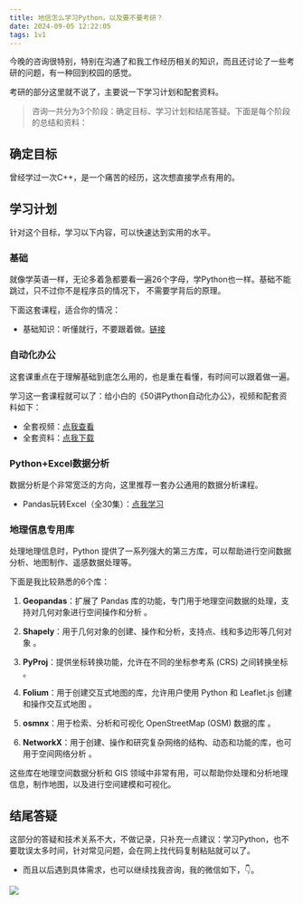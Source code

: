 ```yaml
---
title: 地信怎么学习Python，以及要不要考研？
date: 2024-09-05 12:22:05
tags: 1v1
---
```


今晚的咨询很特别，特别在沟通了和我工作经历相关的知识，而且还讨论了一些考研的问题，有一种回到校园的感觉。

考研的部分这里就不说了，主要说一下学习计划和配套资料。

> 咨询一共分为3个阶段：确定目标、学习计划和结尾答疑。下面是每个阶段的总结和资料：

## 确定目标

曾经学过一次C++，是一个痛苦的经历，这次想直接学点有用的。

## 学习计划

针对这个目标，学习以下内容，可以快速达到实用的水平。

### 基础

就像学英语一样，无论多着急都要看一遍26个字母，学Python也一样。基础不能跳过，只不过你不是程序员的情况下， 不需要学背后的原理。

下面这套课程，适合你的情况：

- 基础知识：听懂就行，不要跟着做。[链接](https://www.bilibili.com/video/BV1MM4y1G76j/?spm_id_from=333.999.0.0)

### 自动化办公

这套课重点在于理解基础到底怎么用的，也是重在看懂，有时间可以跟着做一遍。

学习这一套课程就可以了：给小白的《50讲Python自动化办公》，视频和配套资料如下：

- 全套视频：[点我查看](https://www.python-office.com/course/50-python-office.html)
- 全套资料：[点我下载](http://www.python4office.cn/python-course/50-python-office/)

### Python+Excel数据分析

数据分析是个非常宽泛的方向，这里推荐一套办公通用的数据分析课程。

- Pandas玩转Excel（全30集）：[点我学习](https://www.bilibili.com/video/BV1hk4y1C73S/)

### 地理信息专用库


处理地理信息时，Python 提供了一系列强大的第三方库，可以帮助进行空间数据分析、地图制作、遥感数据处理等。

下面是我比较熟悉的6个库：

1. **Geopandas**：扩展了 Pandas 库的功能，专门用于地理空间数据的处理，支持对几何对象进行空间操作和分析 。

2. **Shapely**：用于几何对象的创建、操作和分析，支持点、线和多边形等几何对象 。

3. **PyProj**：提供坐标转换功能，允许在不同的坐标参考系 (CRS) 之间转换坐标 。

4. **Folium**：用于创建交互式地图的库，允许用户使用 Python 和 Leaflet.js 创建和操作交互式地图 。

5. **osmnx**：用于检索、分析和可视化 OpenStreetMap (OSM) 数据的库 。

6. **NetworkX**：用于创建、操作和研究复杂网络的结构、动态和功能的库，也可用于空间网络分析 。

这些库在地理空间数据分析和 GIS 领域中非常有用，可以帮助你处理和分析地理信息，制作地图，以及进行空间建模和可视化。




## 结尾答疑

这部分的答疑和技术关系不大，不做记录，只补充一点建议：学习Python，也不要耽误太多时间，针对常见问题，会在网上找代码复制粘贴就可以了。

- 而且以后遇到具体需求，也可以继续找我咨询，我的微信如下，👇。

![](https://python-office-1300615378.cos.ap-chongqing.myqcloud.com/qr-code.jpg)